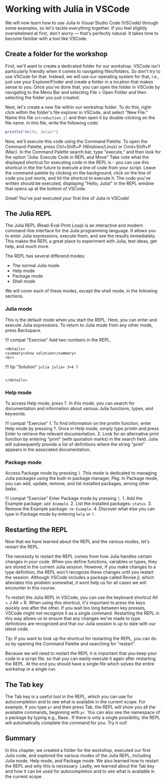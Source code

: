 # Working with Julia in VSCode

We will now learn how to use Julia in Visual Studio Code (VSCode) through some examples, so let's tackle everything together.
If you feel slightly overwhelmed at first, don't worry — that's perfectly natural.
It takes time to become familiar with a tool like VSCode.

## Create a folder for the workshop

First, we'll want to create a dedicated folder for our workshop.
VSCode isn't particularly friendly when it comes to navigating files/folders.
So don't try to use VSCode for that.
Instead, we will use our operating system for that, i.e., just use your Explorer/Finder and create a folder in a location that makes sense to you.
Once you've done that, you can open the folder in VSCode by navigating to the Menu Bar and selecting File > Open Folder and then selecting the folder you just created.

Next, let's create a new file within our workshop folder.
To do this, right-click within the folder's file explorer in VSCode, and select "New File."
Name this file `introduction.jl` and then open it by double-clicking on the file name.
In this file, write the following code:

```julia
println("Hello, Julia!")
```

Now, we'll execute this code using the Command Palette.
To open the Command Palette, press Ctrl+Shift+P (Windows/Linux) or Cmd+Shift+P (Mac).
In the Command Palette search bar, type "execute," and then look for the option "Julia: Execute Code in REPL and Move"
Take note what the displayed shortcut for executing code in the REPL is - you can use this shortcut in the the future to execute a line of code from your script.
Leave the command palette by clicking on the background, click on the line of code you just worte, and hit the shortcut to execute it. The code you've written should be executed, displaying "Hello, Julia!" in the REPL window that opens up at the bottom of VSCode.

Great! You've just executed your first line of Julia in VSCode!

## The Julia REPL

The Julia REPL (Read-Eval-Print Loop) is an interactive and modern command-line interface for the Julia programming language. It allows you to enter Julia expressions, execute them, and see the results immediately.
This makes the REPL a great place to experiment with Julia, test ideas, get help, and much more.

The REPL has several differend modes:
- The normal Julia mode
- Help mode
- Package mode
- Shell mode

We will cover each of these modes, except the shell mode, in the following sections.

### Julia mode

This is the default mode when you start the REPL.
Here, you can enter and execute Julia expressions.
To return to Julia mode from any other mode, press Backspace.

!!! compat "Exercise"
    Add two numbers in the REPL.

```@raw html
<details>
<summary>show solution</summary>
<br>
```
!!! tip "Solution"
    ```julia
    julia> 3+4
    7
    ```
```@setup xxx
```
```@raw html
</details>
```

### Help mode

To access Help mode, press ?. In this mode, you can search for documentation and information about various Julia functions, types, and keywords.

!!! compat "Exercise"
    1. To find information on the println function, enter Help mode by pressing ?. Once in Help mode, simply type println and press Enter to retrieve the relevant documentation.
    2. Look for an alternative print function by entering "print" (with quotation marks) in the search field. Julia will subsequently provide a list of definitions where the string "print" appears in the associated documentation.

### Package mode

Access Package mode by pressing `]`.
This mode is dedicated to managing Julia packages using the built-in package manager, Pkg.
In Package mode, you can add, update, remove, and list installed packages, among other tasks.

!!! compat "Exercise"
    Enter Package mode by pressing `]`.
    1. Add the Example package: `add Example`.
    2. List the installed packages: `status`.
    3. Remove the Example package: `rm Example`.
    4. Discover what else you can type in Package mode by entering `help` or `?`.

## Restarting the REPL

Now that we have learned about the REPL and the various modes, let's restart the REPL.

The necessity to restart the REPL comes from how Julia handles certain changes in your code. When you define functions, variables or types, they are stored in the current Julia session. However, if you make changes to a type definition, the REPL won't recognize these changes until you restart the session. Although VSCode includes a package called Revise.jl, which alleviates this problem somewhat, it wont help us for all cases we will encounter in this course.

To restart the Julia REPL in VSCode, you can use the keyboard shortcut Alt + J Alt + R. When using this shortcut, it's important to press the keys quickly one after the other. If you wait too long between key presses, VSCode might not recognize it as a single command. Restarting the REPL in this way allows us to ensure that any changes we've made to type definitions are recognized and that our Julia session is up to date with our latest code.

Tip: If you want to look up the shortcut for restarting the REPL, you can do so by opening the Command Palette and searching for "restart".

Because we will need to restart the REPL it is important that you keep your code in a script file, so that you can easily execute it again after restarting the REPL. At the end you should have a single file which solves the entire workshop in a single run.

## The Tab key

The Tab key is a useful tool in the REPL, which you can use for autocompletion and to see what is available in the current scope. For example, if you type `pr` and then press Tab, the REPL will show you all the available commands, beginning with `pr`. You can also see the namespace of a package by typing e.g., Base.<tab><tab>. If there is only a single possibility, the REPL will automatically complete the command for you. Try it out!

## Summary

In this chapter, we created a folder for the workshop, executed our first Julia code, and explored the various modes of the Julia REPL, including Julia mode, Help mode, and Package mode. We also learned how to restart the REPL and why this is necessary. Lastly, we learned about the Tab key and how it can be used for autocompletion and to see what is available in the current scope.